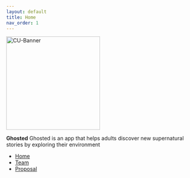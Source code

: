 ```yaml
---
layout: default
title: Home
nav_order: 1
---
```


<img src='https://www.colorado.edu/profiles/express/themes/ucb/images/cu-boulder-logo-text-black.svg' width='250' alt='CU-Banner'>

**Ghosted**
Ghosted is an app that helps adults discover new supernatural stories by exploring their environment


- [Home](index)
- [Team](02-team)
- [Proposal](03-proposal)
